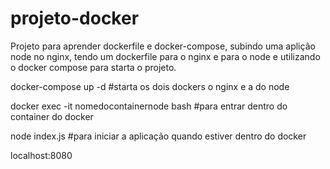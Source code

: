 # projeto-docker

Projeto para aprender dockerfile e docker-compose, subindo uma aplição node no nginx, tendo um dockerfile para o nginx e para o node e utilizando o docker compose para starta o projeto.

docker-compose up -d 
#starta os dois dockers o nginx e a do node

docker exec -it nomedocontainernode bash
#para entrar dentro do container do docker 

node index.js
#para iniciar a aplicação quando estiver dentro do docker

localhost:8080